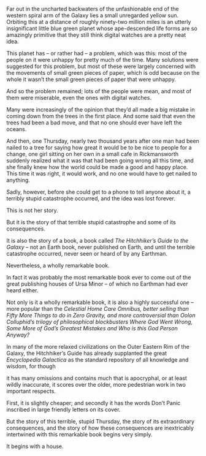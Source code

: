 Far out in the uncharted backwaters of the unfashionable end of the western spiral arm of the Galaxy lies a small unregarded yellow sun. Orbiting this at a distance of roughly ninety-two million miles is an utterly insignificant little blue green planet whose ape-descended life forms are so amazingly primitive that they still think digital watches are a pretty neat idea.

This planet has – or rather had – a problem, which was this: most of the people on it were unhappy for pretty much of the time. Many solutions were suggested for this problem, but most of these were largely concerned with the movements of small green pieces of paper, which is odd because on the whole it wasn’t the small green pieces of paper that were unhappy.

And so the problem remained; lots of the people were mean, and most of them were miserable, even the ones with digital watches.

Many were increasingly of the opinion that they’d all made a big mistake in coming down from the trees in the first place. And some said that even the trees had been a bad move, and that no one should ever have left the oceans.

And then, one Thursday, nearly two thousand years after one man had been nailed to a tree for saying how great it would be to be nice to people for a change, one girl sitting on her own in a small cafe in Rickmansworth suddenly realized what it was that had been going wrong all this time, and she finally knew how the world could be made a good and happy place. This time it was right, it would work, and no one would have to get nailed to anything.

Sadly, however, before she could get to a phone to tell anyone about it, a terribly stupid catastrophe occurred, and the idea was lost forever.

This is not her story.

But it is the story of that terrible stupid catastrophe and some of its consequences.

It is also the story of a book, a book called *The Hitchhiker’s Guide to the Galaxy* – not an Earth book, never published on Earth, and until the terrible catastrophe occurred, never seen or heard of by any Earthman.

Nevertheless, a wholly remarkable book.

In fact it was probably the most remarkable book ever to come out of the great publishing houses of Ursa Minor – of which no Earthman had ever heard either.

Not only is it a wholly remarkable book, it is also a highly successful one – more popular than the *Celestial Home Care Omnibus, better selling than Fifty More Things to do in Zero Gravity, and more controversial than Oolon Colluphid’s trilogy of philosophical blockbusters Where God Went Wrong, Some More of God’s Greatest Mistakes and Who is this God Person Anyway?*

In many of the more relaxed civilizations on the Outer Eastern Rim of the Galaxy, the Hitchhiker’s Guide has already supplanted the great *Encyclopedia Galactica* as the standard repository of all knowledge and wisdom, for though

it has many omissions and contains much that is apocryphal, or at least wildly inaccurate, it scores over the older, more pedestrian work in two important respects.

First, it is slightly cheaper; and secondly it has the words Don’t Panic inscribed in large friendly letters on its cover.

But the story of this terrible, stupid Thursday, the story of its extraordinary consequences, and the story of how these consequences are inextricably intertwined with this remarkable book begins very simply.

It begins with a house.


